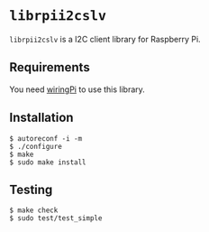 # `librpii2cslv`

`librpii2cslv` is a I2C client library for Raspberry Pi.


## Requirements

You need [wiringPi](http://wiringpi.com/download-and-install/) to use this
library.


## Installation

```
$ autoreconf -i -m
$ ./configure
$ make
$ sudo make install
```


## Testing

```
$ make check
$ sudo test/test_simple
```
